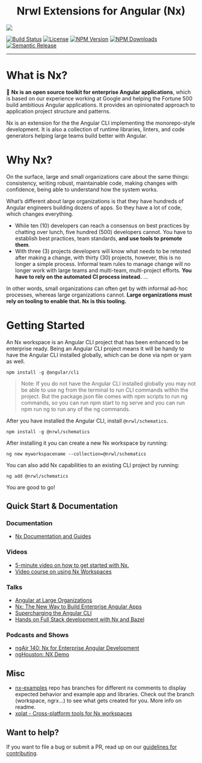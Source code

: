 <h1 align="center">Nrwl Extensions for Angular (Nx)</h1>
<img src="https://raw.githubusercontent.com/nrwl/nx/master/nx-logo.png" align="center">

<p align="center">

[![Build Status](https://travis-ci.org/nrwl/nx.svg?branch=master)](https://travis-ci.org/nrwl/nx)
[![License](https://img.shields.io/npm/l/@nrwl/schematics.svg?style=flat-square)]()
[![NPM Version](https://badge.fury.io/js/%40nrwl%2Fnx.svg)](https://www.npmjs.com/@nrwl/nx)
[![NPM Downloads](https://img.shields.io/npm/dt/@nrwl/schematics.svg?style=flat-square)](https://www.npmjs.com/@nrwl/nx)
[![Semantic Release](https://img.shields.io/badge/%20%20%F0%9F%93%A6%F0%9F%9A%80-semantic--release-e10079.svg?style=flat-square)]()

</p>

<hr>



# What is Nx?

🔎 **Nx is an open source toolkit for enterprise Angular applications**, which is based on our experience working at Google and helping the Fortune 500 build ambitious Angular applications. It provides an opinionated approach to application project structure and patterns.

Nx is an extension for the the Angular CLI implementing the monorepo-style development. It is also a collection of runtime libraries, linters, and code generators helping large teams build better with Angular.



# Why Nx?

On the surface, large and small organizations care about the same things: consistency, writing robust, maintainable code, making changes with confidence, being able to understand how the system works.

What’s different about large organizations is that they have hundreds of Angular engineers building dozens of apps. So they have a lot of code, which changes everything.

* While ten (10) developers can reach a consensus on best practices by chatting over lunch, five hundred (500) developers cannot. You have to establish best practices, team standards, **and use tools to promote them**.
* With three (3) projects developers will know what needs to be retested after making a change, with thirty (30) projects, however, this is no longer a simple process. Informal team rules to manage change will no longer work with large teams and multi-team, multi-project efforts. **You have to rely on the automated CI process instead.** …

In other words, small organizations can often get by with informal ad-hoc processes, whereas large organizations cannot. **Large organizations must rely on tooling to enable that. Nx is this tooling.**



# Getting Started

An Nx workspace is an Angular CLI project that has been enhanced to be enterprise ready. Being an Angular CLI project means it will be handy to have the Angular CLI installed globally, which can be done via npm or yarn as well.

```
npm install -g @angular/cli
```

> Note: If you do not have the Angular CLI installed globally you may not be able to use ng from the terminal to run CLI commands within the project. But the package.json file comes with npm scripts to run ng commands, so you can run npm start to ng serve and you can run npm run ng <command> to run any of the ng commands.

After you have installed the Angular CLI, install `@nrwl/schematics`.

```
npm install -g @nrwl/schematics
```

After installing it you can create a new Nx workspace by running:

```
ng new myworkspacename --collection=@nrwl/schematics
```

You can also add Nx capabilities to an existing CLI project by running:

```
ng add @nrwl/schematics
```

You are good to go!


## Quick Start & Documentation

### Documentation

* [Nx Documentation and Guides](https://nrwl.io/nx)

### Videos

* [5-minute video on how to get started with Nx.](http://nrwl.io/nx)
* [Video course on using Nx Workspaces](https://angularplaybook.com/p/nx-workspaces)

### Talks

* [Angular at Large Organizations](https://www.youtube.com/watch?v=piQ0EZhtus0)
* [Nx: The New Way to Build Enterprise Angular Apps](https://www.youtube.com/watch?v=xo-1SDmvM8Y)
* [Supercharging the Angular CLI](https://www.youtube.com/watch?v=bMkKz8AedHc)
* [Hands on Full Stack development with Nx and Bazel](https://www.youtube.com/watch?v=1KDDIhcQORM)

### Podcasts and Shows

* [ngAir 140: Nx for Enterprise Angular Development](https://www.youtube.com/watch?v=qYNiOKDno_I)
* [ngHouston: NX Demo](https://www.youtube.com/watch?v=E_UlU2Yv4G0)


## Misc

* [nx-examples](https://github.com/nrwl/nx-examples) repo has branches for different nx comments to display expected behavior and example app and libraries. Check out the branch (workspace, ngrx...) to see what gets created for you. More info on readme.
* [xplat - Cross-platform tools for Nx workspaces](https://nstudio.io/xplat/)

## Want to help?

If you want to file a bug or submit a PR, read up on our [guidelines for contributing](https://github.com/nrwl/nx/blob/master/CONTRIBUTING.md).
